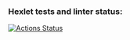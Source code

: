 ### Hexlet tests and linter status:
[![Actions Status](https://github.com/morphizm/java-project-lvl1/workflows/hexlet-check/badge.svg)](https://github.com/morphizm/java-project-lvl1/actions)